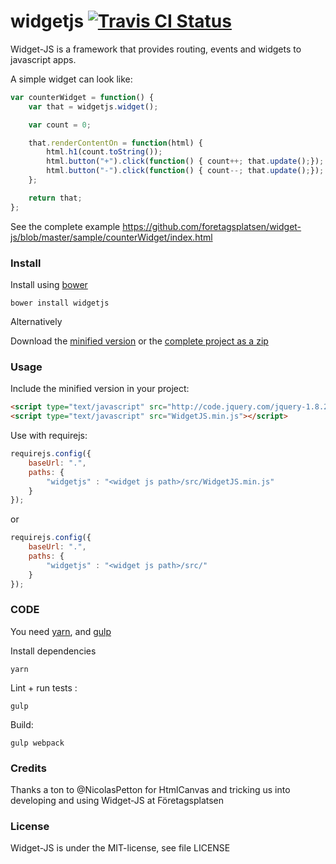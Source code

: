 widgetjs [![Travis CI Status](https://travis-ci.org/foretagsplatsen/widget-js.svg?branch=master)](https://travis-ci.org/#!/foretagsplatsen/widgetjs)
=====

Widget-JS is a framework that provides routing, events and widgets to javascript apps.

A simple widget can look like:
``` javascript
var counterWidget = function() {
	var that = widgetjs.widget();

	var count = 0;

	that.renderContentOn = function(html) {
		html.h1(count.toString());
		html.button("+").click(function() { count++; that.update();});
		html.button("-").click(function() { count--; that.update();});
	};

	return that;
};
```

See the complete example https://github.com/foretagsplatsen/widget-js/blob/master/sample/counterWidget/index.html

### Install

Install using [bower](https://github.com/twitter/bower)
```
bower install widgetjs
```
Alternatively

Download the [minified version](https://github.com/foretagsplatsen/widget-js/tree/master/dist/WidgetJS.min.js ) or the [complete project as a zip](https://github.com/foretagsplatsen/widget-js/archive/master.zip)


### Usage

Include the minified version in your project:
``` html
<script type="text/javascript" src="http://code.jquery.com/jquery-1.8.2.min.js"></script>
<script type="text/javascript" src="WidgetJS.min.js"></script>
```


Use with requirejs:
``` javascript
requirejs.config({
	baseUrl: ".",
	paths: {
		"widgetjs" : "<widget js path>/src/WidgetJS.min.js"
	}
});
```
or
``` javascript
requirejs.config({
	baseUrl: ".",
	paths: {
		"widgetjs" : "<widget js path>/src/"
	}
});
```

### CODE
You need [yarn](https://yarnpkg.com/), and [gulp](https://gulpjs.com/)

Install dependencies
```
yarn
```


Lint + run tests :
```
gulp
```

Build:
```
gulp webpack
```

### Credits
Thanks a ton to @NicolasPetton for HtmlCanvas and tricking us into developing and using Widget-JS at Företagsplatsen

### License
Widget-JS is under the MIT-license, see file LICENSE
